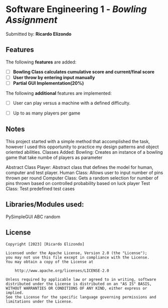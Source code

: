 # Software Engineering 1 - *Bowling Assignment*

Submitted by: **Ricardo Elizondo**


## Features

The following **features** are added:

- [ ] **Bowling Class calculates cumulative score and current/final score**
- [ ] **User throw by entering input manually**
- [ ] **Partial GUI Implementation(20%)**

The following **additional** features are implemented:

- [ ] User can play versus a machine with a defined difficulty.
- [ ] Up to as many players per game




## Notes
This project started with a simple method that accomplished the task, however I used this opportunity to practice my design patterns and object oriented abilities.
Classes Added:
Bowling: Creates an instance of a bowling game that take numbe of players as parameter

Abstract Class Player: Abstract class that defines the model for human, computer and test player.
Human Class: Allows user to input number of pins thrown per round
Computer Class: Gets a random selection for number of pins thrown based on controlled probability based on luck
player Test Class: Test predefined test cases 


## Libraries/Modules used:
PySimpleGUI
ABC 
random



## License

    Copyright [2023] [Ricardo Elizondo]

    Licensed under the Apache License, Version 2.0 (the "License");
    you may not use this file except in compliance with the License.
    You may obtain a copy of the License at

        http://www.apache.org/licenses/LICENSE-2.0

    Unless required by applicable law or agreed to in writing, software
    distributed under the License is distributed on an "AS IS" BASIS,
    WITHOUT WARRANTIES OR CONDITIONS OF ANY KIND, either express or implied.
    See the License for the specific language governing permissions and
    limitations under the License.
